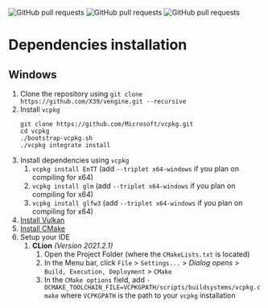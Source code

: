 ![GitHub pull requests](https://img.shields.io/github/issues-pr/x39/vengine)
![GitHub pull requests](https://img.shields.io/github/issues/x39/vengine)
![GitHub pull requests](https://img.shields.io/github/commit-activity/m/x39/vengine)

# Dependencies installation
## Windows
1. Clone the repository using `git clone https://github.com/X39/vengine.git --recursive`
2. Install `vcpkg`
   ```
   git clone https://github.com/Microsoft/vcpkg.git
   cd vcpkg
   ./bootstrap-vcpkg.sh
   ./vcpkg integrate install
   ```
3. Install dependencies using `vcpkg`
   1. `vcpkg install EnTT` (add `--triplet x64-windows` if you plan on compiling for x64)
   2. `vcpkg install glm` (add `--triplet x64-windows` if you plan on compiling for x64)
   3. `vcpkg install glfw3` (add `--triplet x64-windows` if you plan on compiling for x64)
4. [Install Vulkan](https://vulkan.lunarg.com/sdk/home#windows)
5. [Install CMake](https://cmake.org/download/#latest)
6. Setup your IDE
   1. **CLion** _(Version 2021.2.1)_
      1. Open the Project Folder (where the `CMakeLists.txt` is located)
      2. In the Menu bar, click `File` > `Settings...` > *Dialog opens* > `Build, Execution, Deployment` > `CMake`
      3. In the `CMake options` field, add `-DCMAKE_TOOLCHAIN_FILE=VCPKGPATH/scripts/buildsystems/vcpkg.cmake`
         where `VCPKGPATH` is the path to your `vcpkg` installation 